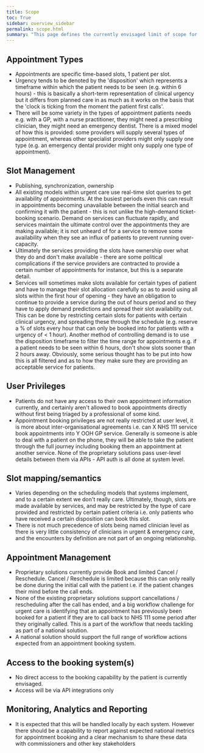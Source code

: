 ```yaml
---
title: Scope
toc: True
sidebar: overview_sidebar
permalink: scope.html
summary: "This page defines the currently envisaged limit of scope for the direct booking standards"
---
```


## Appointment Types 
* Appointments are specific time-based slots, 1 patient per slot. 
* Urgency tends to be denoted by the 'disposition' which represents a timeframe within which the patient needs to be seen (e.g. within 6 hours) - this is basically a short-term representation of clinical urgency but it differs from planned care in as much as it works on the basis that the 'clock is ticking from the moment the patient first calls'. 
* There will be some variety in the types of appointment patients needs e.g. with a GP, with a nurse practitioner, they might need a prescribing clinician, they might need an emergency dentist. There is a mixed model of how this is provided: some providers will supply several types of appointment, whereas other specialist providers might only supply one type (e.g. an emergency dental provider might only supply one type of appointment). 

## Slot Management 
* Publishing, synchronization, ownership 
* All existing models within urgent care use real-time slot queries to get availability of appointments. At the busiest periods even this can result in appointments becoming unavailable between the initial search and confirming it with the patient - this is not unlike the high-demand ticket-booking scenario. Demand on services can fluctuate rapidly, and services maintain the ultimate control over the appointments they are making available; it is not unheard of for a service to remove some availability when they see an influx of patients to prevent running over-capacity.  
* Ultimately the services providing the slots have ownership over what they do and don't make available - there are some political complications if the service providers are contracted to provide a certain number of appointments for instance, but this is a separate detail. 
* Services will sometimes make slots available for certain types of patient and have to manage their slot allocation carefully so as to avoid using all slots within the first hour of opening - they have an obligation to continue to provide a service during the out of hours period and so they have to apply demand predictions and spread their slot availability out. This can be done by restricting certain slots for patients with certain clinical urgency, and spreading these through the schedule (e.g. reserve a % of slots every hour that can only be booked into for patients with a urgency of < 1 hour). Another method of controlling demand is to use the disposition timeframe to filter the time range for appointments e.g. if a patient needs to be seen within 6 hours, don't show slots sooner than 2 hours away. Obviously, some serious thought has to be put into how this is all filtered and as to how they make sure they are providing an acceptable service for patients. 

## User Privileges 
* Patients do not have any access to their own appointment information currently, and certainly aren't allowed to book appointments directly without first being triaged by a professional of some kind. 
* Appointment booking privileges are not really restricted at user level, it is more about inter-organisational agreements i.e. can X NHS 111 service book appointments into Y OOH GP service. Generally is someone is able to deal with a patient on the phone, they will be able to take the patient through the full journey including booking them an appointment at another service. None of the proprietary solutions pass user-level details between them via APIs - API auth is all done at system level. 

## Slot mapping/semantics 
* Varies depending on the scheduling models that systems implement, and to a certain extent we don't really care. Ultimately, though, slots are made available by services, and may be restricted by the type of care provided and restricted by certain patient criteria i.e. only patients who have received a certain disposition can book this slot. 
* There is not much precedence of slots being named clinician level as there is very little consistency of clinicians in urgent & emergency care, and the encounters by definition are not part of an ongoing relationship.  

## Appointment Management 
* Proprietary solutions currently provide Book and limited Cancel / Reschedule. Cancel / Reschedule is limited because this can only really be done during the initial call with the patient i.e. if the patient changes their mind before the call ends. 
* None of the existing proprietary solutions support cancellations / rescheduling after the call has ended, and a big workflow challenge for urgent care is identifying that an appointment has previously been booked for a patient if they are to call back to NHS 111 some period after they originally called. This is a part of the workflow that needs tackling as part of a national solution. 
* A national solution should support the full range of workflow actions expected from an appointment booking system. 

## Access to the booking system(s) 
* No direct access to the booking capability by the patient is currently envisaged.  
* Access will be via API integrations only 

## Monitoring, Analytics and Reporting 
* It is expected that this will be handled locally by each system. However there should be a capability to report against expected national metrics for appointment booking and a clear mechanism to share these data with commissioners and other key stakeholders 

